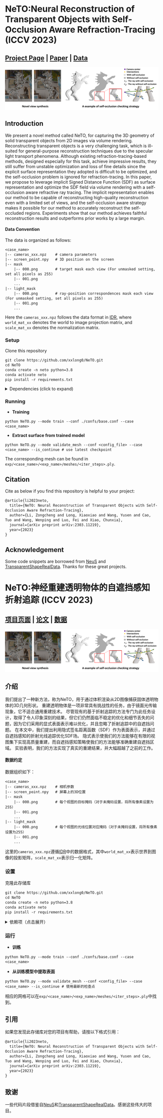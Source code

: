 

# NeTO:Neural Reconstruction of Transparent Objects with Self-Occlusion Aware Refraction-Tracing (ICCV 2023)

## [Project Page](https://www.xxlong.site/NeTO/) | [Paper](https://arxiv.org/pdf/2303.11219.pdf) | [Data](https://drive.google.com/drive/folders/1gSLI58O8FRN_Dq_Zjv6z3W2jfvqnE7Jo?usp=drive_link)

<!-- we will release the code soon. -->

![](./docs/images/teaser.png)

## Introduction
 We present a novel method called NeTO, for capturing the 3D geometry of solid transparent objects from 2D images via volume rendering. 
    Reconstructing transparent objects is a very challenging task, which is ill-suited for general-purpose reconstruction techniques due to the specular light transport phenomena.
    Although existing refraction-tracing-based methods, designed especially for this task, achieve impressive results, they still suffer from unstable optimization and loss of fine details since the explicit surface representation they adopted is difficult to be optimized, and the self-occlusion problem is ignored for refraction-tracing.
    In this paper, we propose to leverage implicit Signed Distance Function (SDF) as surface representation and optimize the SDF field via volume rendering with a self-occlusion aware refractive ray tracing. 
    The implicit representation enables our method to be capable of reconstructing high-quality reconstruction even with a limited set of views, and the self-occlusion aware strategy makes it possible for our method to accurately reconstruct the self-occluded regions. 
    Experiments show that our method achieves faithful reconstruction results and outperforms prior works by a large margin.


#### Data Convention
The data is organized as follows:

```
<case_name>
|-- cameras_xxx.npz    # camera parameters
|-- screen_point.npy   # 3D position on the screen 
|-- mask
    |-- 000.png        # target mask each view (For unmasked setting, set all pixels as 255)
    |-- 001.png
    ...
|-- light_mask
    |-- 000.png        # ray-position correspondences mask each view (For unmasked setting, set all pixels as 255)
    |-- 001.png
    ...  
```

Here the `cameras_xxx.npz` follows the data format in [IDR](https://github.com/lioryariv/idr/blob/main/DATA_CONVENTION.md), where `world_mat_xx` denotes the world to image projection matrix, and `scale_mat_xx` denotes the normalization matrix.


### Setup

Clone this repository
```shell
git clone https://github.com/xxlong0/NeTO.git
cd NeTO
conda create -n neto python=3.8
conda activate neto
pip install -r requirements.txt
```

<details>
  <summary> Dependencies (click to expand) </summary>

  - torch==1.8.0
  - opencv_python==4.5.2.52
  - trimesh==3.9.8 
  - numpy==1.19.2
  - pyhocon==0.3.57
  - icecream==2.1.0
  - tqdm==4.50.2
  - scipy==1.7.0
  - PyMCubes==0.1.2
  - tensorboard==2.14.0
</details>

### Running
- **Training**

```shell
python NeTO.py --mode train --conf ./confs/base.conf --case <case_name>
```

- **Extract surface from trained model** 

```shell
python NeTO.py --mode validate_mesh --conf <config_file> --case <case_name> --is_continue # use latest checkpoint
```

The corresponding mesh can be found in `exp/<case_name>/<exp_name>/meshes/<iter_steps>.ply`.

<!-- ### Train NeTO with your custom data
```shell
cd utils/data_process
python process_transparent.py --path <image path> --mode <case_name>  
``` -->

## Citation

Cite as below if you find this repository is helpful to your project:

```
@article{li2023neto,
  title={NeTO: Neural Reconstruction of Transparent Objects with Self-Occlusion Aware Refraction-Tracing},
  author={Li, Zongcheng and Long, Xiaoxiao and Wang, Yusen and Cao, Tuo and Wang, Wenping and Luo, Fei and Xiao, Chunxia},
  journal={arXiv preprint arXiv:2303.11219},
  year={2023}
}
```

## Acknowledgement

Some code snippets are borrowed from [NeuS](https://github.com/Totoro97/NeuS.git) and [TransparentShapeRealData](https://github.com/yuyingyeh/TransparentShapeRealData.git). Thanks for these great projects.



# NeTO:神经重建透明物体的自遮挡感知折射追踪 (ICCV 2023)

## [项目页面](https://www.xxlong.site/NeTO/) | [论文](https://arxiv.org/pdf/2303.11219.pdf) | [数据](https://drive.google.com/drive/folders/1gSLI58O8FRN_Dq_Zjv6z3W2jfvqnE7Jo?usp=drive_link)

<!-- 我们将很快发布代码。 -->

![](./docs/images/teaser.png)

## 介绍
我们提出了一种新方法，称为NeTO，用于通过体积渲染从2D图像捕获固体透明物体的3D几何形状。
重建透明物体是一项非常具有挑战性的任务，由于镜面光传输现象，它不适合通用重建技术。
尽管现有的基于折射追踪的方法专门为此任务设计，取得了令人印象深刻的结果，但它们仍然面临不稳定的优化和细节丢失的问题，因为它们采用的显式表面表示难以优化，并且忽略了折射追踪中的自遮挡问题。
在本文中，我们提出利用隐式签名距离函数（SDF）作为表面表示，并通过自遮挡感知的折射光线追踪优化SDF场。
隐式表示使我们的方法能够在有限的视图集下实现高质量重建，而自遮挡感知策略使我们的方法能够准确重建自遮挡区域。
实验表明，我们的方法实现了真实的重建结果，并大幅超越了之前的工作。

#### 数据约定
数据组织如下：

```
<case_name>
|-- cameras_xxx.npz    # 相机参数
|-- screen_point.npy   # 屏幕上的3D位置 
|-- mask
    |-- 000.png        # 每个视图的目标掩码（对于未掩码设置，将所有像素设置为255）
    |-- 001.png
    ...
|-- light_mask
    |-- 000.png        # 每个视图的光线位置对应掩码（对于未掩码设置，将所有像素设置为255）
    |-- 001.png
    ...  
```

这里的`cameras_xxx.npz`遵循[IDR](https://github.com/lioryariv/idr/blob/main/DATA_CONVENTION.md)中的数据格式，其中`world_mat_xx`表示世界到图像的投影矩阵，`scale_mat_xx`表示归一化矩阵。

### 设置

克隆此存储库
```shell
git clone https://github.com/xxlong0/NeTO.git
cd NeTO
conda create -n neto python=3.8
conda activate neto
pip install -r requirements.txt
```

<details>
  <summary> 依赖项（点击展开） </summary>

  - torch==1.8.0
  - opencv_python==4.5.2.52
  - trimesh==3.9.8 
  - numpy==1.19.2
  - pyhocon==0.3.57
  - icecream==2.1.0
  - tqdm==4.50.2
  - scipy==1.7.0
  - PyMCubes==0.1.2
  - tensorboard==2.14.0
</details>

### 运行
- **训练**

```shell
python NeTO.py --mode train --conf ./confs/base.conf --case <case_name>
```

- **从训练模型中提取表面** 

```shell
python NeTO.py --mode validate_mesh --conf <config_file> --case <case_name> --is_continue # 使用最新的检查点
```

相应的网格可以在`exp/<case_name>/<exp_name>/meshes/<iter_steps>.ply`中找到。

<!-- ### 使用您的自定义数据训练NeTO
```shell
cd utils/data_process
python process_transparent.py --path <image path> --mode <case_name>  
``` -->

## 引用

如果您发现此存储库对您的项目有帮助，请按以下格式引用：

```
@article{li2023neto,
  title={NeTO: Neural Reconstruction of Transparent Objects with Self-Occlusion Aware Refraction-Tracing},
  author={Li, Zongcheng and Long, Xiaoxiao and Wang, Yusen and Cao, Tuo and Wang, Wenping and Luo, Fei and Xiao, Chunxia},
  journal={arXiv preprint arXiv:2303.11219},
  year={2023}
}
```

## 致谢

一些代码片段借鉴自[NeuS](https://github.com/Totoro97/NeuS.git)和[TransparentShapeRealData](https://github.com/yuyingyeh/TransparentShapeRealData.git)。感谢这些伟大的项目。
